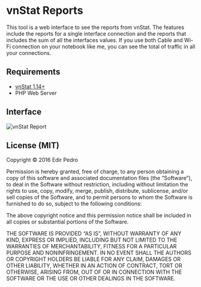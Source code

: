 
# vnStat Reports

This tool is a web interface to see the reports from vnStat. The features include the reports for a single interface connection and the reports that includes the sum of all the interfaces values. If you use both Cable and Wi-Fi connection on your notebook like me, you can see the total of traffic in all your connections.

## Requirements

* [vnStat 1.14+](http://humdi.net/vnstat/)
* PHP Web Server

## Interface

![vnStat Report](https://raw.githubusercontent.com/edirpedro/vnstat-reports/master/img/interface.png)

## License (MIT)

Copyright © 2016 Edir Pedro

Permission is hereby granted, free of charge, to any person obtaining a copy of this software and associated documentation files (the “Software”), to deal in the Software without restriction, including without limitation the rights to use, copy, modify, merge, publish, distribute, sublicense, and/or sell copies of the Software, and to permit persons to whom the Software is furnished to do so, subject to the following conditions:

The above copyright notice and this permission notice shall be included in all copies or substantial portions of the Software.

THE SOFTWARE IS PROVIDED “AS IS”, WITHOUT WARRANTY OF ANY KIND, EXPRESS OR IMPLIED, INCLUDING BUT NOT LIMITED TO THE WARRANTIES OF MERCHANTABILITY, FITNESS FOR A PARTICULAR PURPOSE AND NONINFRINGEMENT. IN NO EVENT SHALL THE AUTHORS OR COPYRIGHT HOLDERS BE LIABLE FOR ANY CLAIM, DAMAGES OR OTHER LIABILITY, WHETHER IN AN ACTION OF CONTRACT, TORT OR OTHERWISE, ARISING FROM, OUT OF OR IN CONNECTION WITH THE SOFTWARE OR THE USE OR OTHER DEALINGS IN THE SOFTWARE.